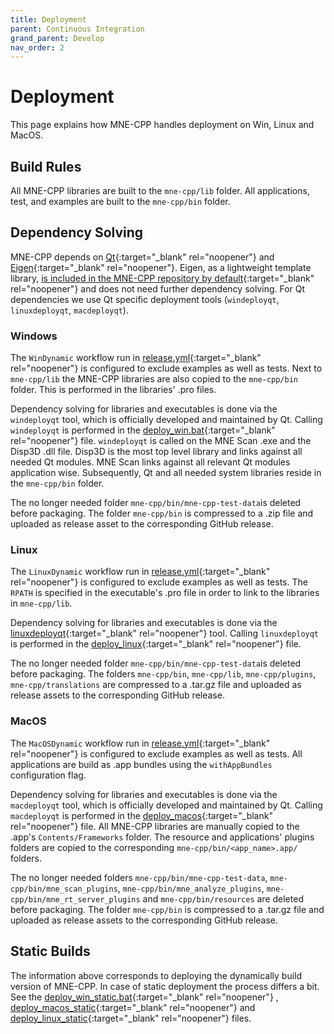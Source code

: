 ```yaml
---
title: Deployment
parent: Continuous Integration
grand_parent: Develop
nav_order: 2
---
```


# Deployment

This page explains how MNE-CPP handles deployment on Win, Linux and MacOS.

## Build Rules

All MNE-CPP libraries are built to the `mne-cpp/lib` folder. All applications, test, and examples are built to the `mne-cpp/bin` folder.

## Dependency Solving
MNE-CPP depends on [Qt](https://www.qt.io/){:target="_blank" rel="noopener"} and [Eigen](http://eigen.tuxfamily.org/index.php?title=Main_Page){:target="_blank" rel="noopener"}. Eigen, as a lightweight template library, [is included in the MNE-CPP repository by default](https://github.com/mne-tools/mne-cpp/tree/master/include/3rdParty/eigen3){:target="_blank" rel="noopener"} and does not need further dependency solving. For Qt dependencies we use Qt specific deployment tools (`windeployqt`, `linuxdeployqt`, `macdeployqt`).

### Windows
The `WinDynamic` workflow run in [release.yml](https://github.com/mne-tools/mne-cpp/blob/master/.github/workflows/release.yml){:target="_blank" rel="noopener"} is configured to exclude examples as well as tests. Next to `mne-cpp/lib` the MNE-CPP libraries are also copied to the `mne-cpp/bin` folder. This is performed in the libraries' .pro files. 

Dependency solving for libraries and executables is done via the `windeployqt` tool, which is officially developed and maintained by Qt. Calling `windeployqt` is performed in the [deploy_win.bat](https://github.com/mne-tools/mne-cpp/blob/master/tools/deployment/deploy_win.bat){:target="_blank" rel="noopener"} file. `windeployqt` is called on the MNE Scan .exe and the Disp3D .dll file. Disp3D is the most top level library and links against all needed Qt modules. MNE Scan links against all relevant Qt modules application wise. Subsequently, Qt and all needed system libraries reside in the `mne-cpp/bin` folder.

The no longer needed folder `mne-cpp/bin/mne-cpp-test-data`is deleted before packaging. The folder `mne-cpp/bin` is compressed to a .zip file and uploaded as release asset to the corresponding GitHub release.

### Linux
The `LinuxDynamic` workflow run in [release.yml](https://github.com/mne-tools/mne-cpp/blob/master/.github/workflows/release.yml){:target="_blank" rel="noopener"} is configured to exclude examples as well as tests. The `RPATH` is specified in the executable's .pro file in order to link to the libraries in `mne-cpp/lib`.

Dependency solving for libraries and executables is done via the [linuxdeployqt](https://github.com/probonopd/linuxdeployqt){:target="_blank" rel="noopener"} tool. Calling `linuxdeployqt` is performed in the [deploy_linux](https://github.com/mne-tools/mne-cpp/blob/master/tools/deployment/deploy_linux){:target="_blank" rel="noopener"} file.

The no longer needed folder `mne-cpp/bin/mne-cpp-test-data`is deleted before packaging.  The folders `mne-cpp/bin`, `mne-cpp/lib`, `mne-cpp/plugins`, `mne-cpp/translations` are compressed to a .tar.gz file and uploaded as release assets to the corresponding GitHub release. 

### MacOS
The `MacOSDynamic` workflow run in [release.yml](https://github.com/mne-tools/mne-cpp/blob/master/.github/workflows/release.yml){:target="_blank" rel="noopener"} is configured to exclude examples as well as tests. All applications are build as .app bundles using the `withAppBundles` configuration flag.

Dependency solving for libraries and executables is done via the `macdeployqt` tool, which is officially developed and maintained by Qt. Calling `macdeployqt` is performed in the [deploy_macos](https://github.com/mne-tools/mne-cpp/blob/master/tools/deployment/deploy_macos){:target="_blank" rel="noopener"} file. All MNE-CPP libraries are manually copied to the .app's `Contents/Frameworks` folder. The resource and applications' plugins folders are copied to the corresponding `mne-cpp/bin/<app_name>.app/` folders. 

The no longer needed folders `mne-cpp/bin/mne-cpp-test-data`, `mne-cpp/bin/mne_scan_plugins`, `mne-cpp/bin/mne_analyze_plugins`, `mne-cpp/bin/mne_rt_server_plugins` and `mne-cpp/bin/resources` are deleted before packaging. The folder `mne-cpp/bin` is compressed to a .tar.gz file and uploaded as release assets to the corresponding GitHub release.

## Static Builds

The information above corresponds to deploying the dynamically build version of MNE-CPP. In case of static deployment the process differs a bit. See the [deploy_win_static.bat](https://github.com/mne-tools/mne-cpp/blob/master/tools/deployment/deploy_win_static.bat){:target="_blank" rel="noopener"} , [deploy_macos_static](https://github.com/mne-tools/mne-cpp/blob/master/tools/deployment/deploy_macos_static){:target="_blank" rel="noopener"} and [deploy_linux_static](https://github.com/mne-tools/mne-cpp/blob/master/tools/deployment/deploy_linux_static){:target="_blank" rel="noopener"} files.